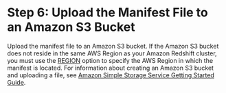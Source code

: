 # Step 6: Upload the Manifest File to an Amazon S3 Bucket<a name="load-from-host-steps-upload-manifest"></a>

Upload the manifest file to an Amazon S3 bucket\. If the Amazon S3 bucket does not reside in the same AWS Region as your Amazon Redshift cluster, you must use the [REGION](copy-parameters-data-source-s3.md#copy-region) option to specify the AWS Region in which the manifest is located\. For information about creating an Amazon S3 bucket and uploading a file, see [Amazon Simple Storage Service Getting Started Guide](https://docs.aws.amazon.com/AmazonS3/latest/gsg/)\. 